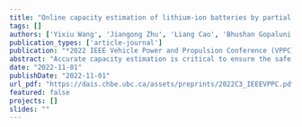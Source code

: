 ```yaml
---
title: "Online capacity estimation of lithium-ion batteries by partial incremental capacity curve"
tags: []
authors: ['Yixiu Wang', 'Jiangong Zhu', 'Liang Cao', 'Bhushan Gopaluni', 'Yankai Cao']
publication_types: ['article-journal']
publication: "*2022 IEEE Vehicle Power and Propulsion Conference (VPPC), 1-6*"
abstract: "Accurate capacity estimation is critical to ensure the safe and reliable usage of lithium-ion batteries, and data-driven methods are a promising technique for this task. However, the existing studies require the whole charging curve for feature extraction and usage of sophisticated machine learning methods, which are not suitable for online applications. This paper proposes a simple machine learning technique, partial least squares regression, for online battery capacity estimation based on the partial incremental capacity curve. The features can be easily obtained by interpolation of the measured charging profile without data smoothing, leading to a low computational cost. The proposed method is realized and tested on three battery datasets (#5, #7, #18) provided by NASA. Experimental results show that the model trained on 80% of the data samples of cell #5 can achieve a 0. 01053Ah root mean squared error for the remaining 20% data of cell #5. The model is further verified on the other two battery datasets without changing model weights, and the test root mean squared error is 0. 02046Ah for cell #7 and 0. 02700Ah for cell #18, indicating the generality of the proposed capacity estimation method."
date: "2022-11-01"
publishDate: "2022-11-01"
url_pdf: "https://dais.chbe.ubc.ca/assets/preprints/2022C3_IEEEVPPC.pdf"
featured: false
projects: []
slides: ""
---
```

